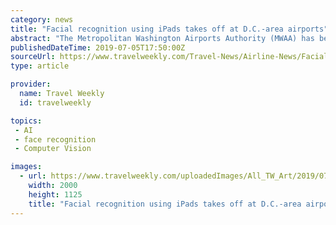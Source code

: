 ```yaml
---
category: news
title: "Facial recognition using iPads takes off at D.C.-area airports"
abstract: "The Metropolitan Washington Airports Authority (MWAA) has become the newest player in airport biometric facial-recognition and boarding technology. But uniquely, the only hardware needed to operate the technology, known as Veriscan, is an iPad. \"We wanted ..."
publishedDateTime: 2019-07-05T17:50:00Z
sourceUrl: https://www.travelweekly.com/Travel-News/Airline-News/Facial-recognition-using-iPads-takes-off-at-DC-area-airports
type: article

provider:
  name: Travel Weekly
  id: travelweekly

topics:
 - AI
 - face recognition
 - Computer Vision

images:
  - url: https://www.travelweekly.com/uploadedImages/All_TW_Art/2019/0708/T0708VERISCAN_HR.jpg?n=5674&amp;width=1540&amp;height=866&amp;mode=crop&amp;Anchor=MiddleCenter
    width: 2000
    height: 1125
    title: "Facial recognition using iPads takes off at D.C.-area airports"
---
```

